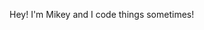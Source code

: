 Hey! I'm Mikey and I code things sometimes!

<!---
magic-mikey/magic-mikey is a ✨ special ✨ repository because its `README.md` (this file) appears on your GitHub profile.
You can click the Preview link to take a look at your changes.
--->
